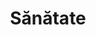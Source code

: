 ---
title: "Sănătate"
image: "/sănătate.jpg"
category: Sănătate
layout: category
tag: "Sănătate și recreere"
---